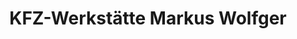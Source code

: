 ---
title: "KFZ-Werkstätte Markus Wolfger"
url: /metnitz/kfz-werkstaette-markus-wolfger/
shop: Autowerkstatt
---